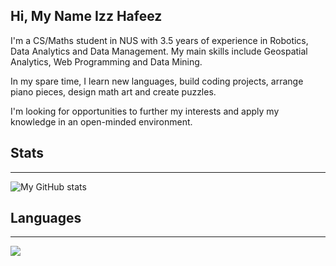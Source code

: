 ## Hi, My Name Izz Hafeez

I'm a CS/Maths student in NUS with 3.5 years of experience in Robotics, Data Analytics and Data Management. My main skills include Geospatial Analytics, Web Programming and Data Mining.

In my spare time, I learn new languages, build coding projects, arrange piano pieces, design math art and create puzzles.

I'm looking for opportunities to further my interests and apply my knowledge in an open-minded environment.

## Stats
---
![My GitHub stats](https://github-readme-stats-fork-gules.vercel.app/api?username=mynameizzhafeez&count_private=true&show_icons=true&theme=dracula)

## Languages
---
<a href="https://skillicons.dev">
  <img src="https://skillicons.dev/icons?i=python,javascript,java,latex,ruby,rust,r,php,html,css,django,react,vue,flask,rails,nodejs,rocket,postman,unity,tensorflow,pytorch" />
</a>

<!---
mynameizzhafeez/mynameizzhafeez is a ✨ special ✨ repository because its `README.md` (this file) appears on your GitHub profile.
You can click the Preview link to take a look at your changes.
--->

